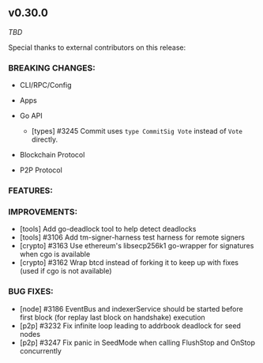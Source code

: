 ## v0.30.0

*TBD*

Special thanks to external contributors on this release:

### BREAKING CHANGES:

* CLI/RPC/Config

* Apps

* Go API
  - [types] \#3245 Commit uses `type CommitSig Vote` instead of `Vote` directly.

* Blockchain Protocol

* P2P Protocol

### FEATURES:

### IMPROVEMENTS:
- [tools] Add go-deadlock tool to help detect deadlocks
- [tools] \#3106 Add tm-signer-harness test harness for remote signers
- [crypto] \#3163 Use ethereum's libsecp256k1 go-wrapper for signatures when cgo is available
- [crypto] \#3162 Wrap btcd instead of forking it to keep up with fixes (used if cgo is not available)

### BUG FIXES:
- [node] \#3186 EventBus and indexerService should be started before first block (for replay last block on handshake) execution
- [p2p] \#3232 Fix infinite loop leading to addrbook deadlock for seed nodes
- [p2p] \#3247 Fix panic in SeedMode when calling FlushStop and OnStop
  concurrently

